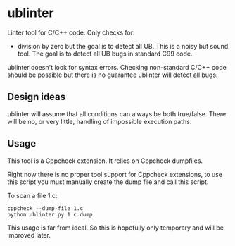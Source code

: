 ublinter
========

Linter tool for C/C++ code. Only checks for:
 * division by zero
but the goal is to detect all UB. This is a noisy but sound tool. The goal is to detect all UB bugs in standard C99 code.

ublinter doesn't look for syntax errors. Checking non-standard C/C++ code should be possible but there is no guarantee ublinter will detect all bugs.

Design ideas
------------

ublinter will assume that all conditions can always be both true/false. There will be no, or very little, handling of impossible execution paths.

Usage
-----

This tool is a Cppcheck extension. It relies on Cppcheck dumpfiles.

Right now there is no proper tool support for Cppcheck extensions, to use this script you must manually create the dump file and call this script.

To scan a file 1.c:

    cppcheck --dump-file 1.c
    python ublinter.py 1.c.dump

This usage is far from ideal. So this is hopefully only temporary and will be improved later.
